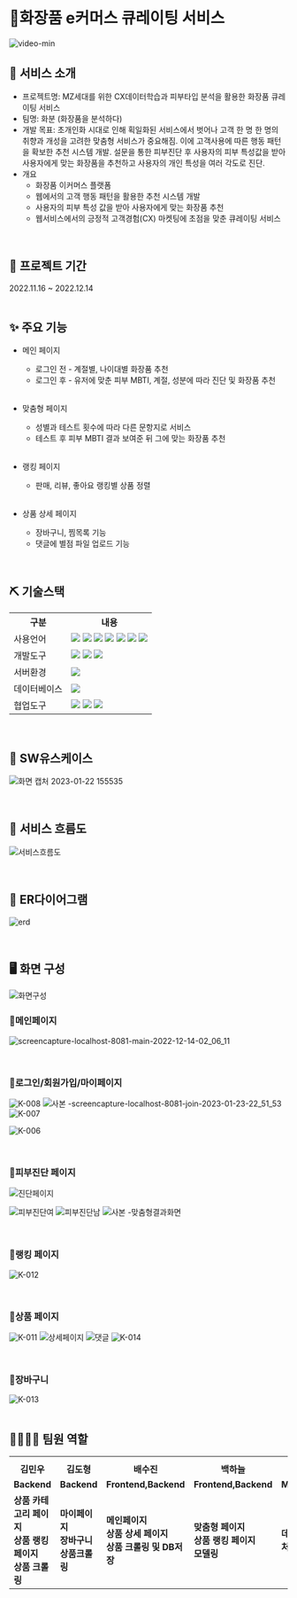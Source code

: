 #  💄화장품 e커머스 큐레이팅 서비스 
![video-min](https://user-images.githubusercontent.com/108103279/214071508-9f9759e2-f069-435d-8481-a5c04e9a1473.gif)

## 👀 서비스 소개
* 프로젝트명:  MZ세대를 위한  CX데이터학습과 피부타입 분석을 활용한 화장품 큐레이팅 서비스
* 팀명: 화분 (화장품을 분석하다)
* 개발 목표: 초개인화 시대로 인해 획일화된 서비스에서 벗어나 고객 한 명 한 명의 취향과 개성을 고려한 맞춤형 서비스가 중요해짐. 이에 고객사용에 따른 행동 패턴을 확보한 추천 시스템 개발. 설문을 통한 피부진단 후 사용자의 피부 특성값을 받아 사용자에게 맞는 화장품을 추천하고 사용자의 개인 특성을 여러 각도로 진단.
* 개요
    * 화장품 이커머스 플랫폼
    * 웹에서의 고객  행동 패턴을 활용한 추천 시스템 개발
    * 사용자의 피부 특성 값을 받아 사용자에게 맞는 화장품 추천
    * 웹서비스에서의 긍정적 고객경험(CX) 마켓팅에 초점을 맞춘 큐레이팅 서비스

<br>

## 📅 프로젝트 기간
2022.11.16 ~ 2022.12.14
<br>
<br>

## ✨ 주요 기능

* 메인 페이지
    * 로그인 전 - 계절별, 나이대별 화장품 추천
     * 로그인 후 - 유저에 맞춘 피부 MBTI, 계절, 성분에 따라 진단 및 화장품 추천

     <br>

* 맞춤형 페이지
    * 성별과 테스트 횟수에 따라 다른 문항지로 서비스
    * 테스트 후 피부 MBTI 결과 보여준 뒤 그에 맞는 화장품 추천
     
     <br>

* 랭킹 페이지
    * 판매, 리뷰, 좋아요 랭킹별 상품 정렬
     
     <br>

* 상품 상세 페이지
    * 장바구니, 찜목록 기능
    * 댓글에 별점 파일 업로드 기능


<br>

## ⛏️ 기술스택
<table>
    <tr>
        <th>구분</th>
        <th>내용</th>
    </tr>
    <tr>
        <td>사용언어</td>
        <td>
            <img src="https://img.shields.io/badge/Java-007396?style=for-the-badge&logo=java&logoColor=white"/>
            <img src="https://img.shields.io/badge/HTML5-E34F26?style=for-the-badge&logo=HTML5&logoColor=white"/>
            <img src="https://img.shields.io/badge/CSS3-1572B6?style=for-the-badge&logo=CSS3&logoColor=white"/>
            <img src="https://img.shields.io/badge/JavaScript-F7DF1E?style=for-the-badge&logo=JavaScript&logoColor=white"/>
            <img src="https://img.shields.io/badge/JSON-000000?style=for-the-badge&logo=JSON&logoColor=white"/>
            <img src="https://img.shields.io/badge/Python-3776AB?style=for-the-badge&logo=Python&logoColor=white"/>
            <img src="https://img.shields.io/badge/jQuery-0769AD?style=for-the-badge&logo=jQuery&logoColor=white"/>     
        </td>
    </tr>
    <tr>
        <td>개발도구</td>
        <td>
            <img src="https://img.shields.io/badge/springboot-6DB33F?style=for-the-badge&logo=springboot&logoColor=white">
            <img src="https://img.shields.io/badge/Anaconda-A22846?style=for-the-badge&logo=Anaconda&logoColor=white"/>
            <img src="https://img.shields.io/badge/VSCode-007ACC?style=for-the-badge&logo=VisualStudioCode&logoColor=white"/>
        </td>
    </tr>
    <tr>
        <td>서버환경</td>
        <td>
            <img src="https://img.shields.io/badge/Apache Tomcat-D22128?style=for-the-badge&logo=Apache Tomcat&logoColor=white"/>            
        </td>
    </tr>
    <tr>
        <td>데이터베이스</td>
        <td>
            <img src="https://img.shields.io/badge/mysql-4479A1?style=for-the-badge&logo=mysql&logoColor=white">
        </td>
    </tr>
    <tr>
        <td>협업도구</td>
        <td>
            <img src="https://img.shields.io/badge/Git-F05032?style=for-the-badge&logo=Git&logoColor=white"/>
            <img src="https://img.shields.io/badge/GitHub-181717?style=for-the-badge&logo=GitHub&logoColor=white"/>
            <img src="https://img.shields.io/badge/Notion-000000?style=for-the-badge&logo=Notion&logoColor=white"/>
        </td>
    </tr>
</table>


<br>


## 📌 SW유스케이스
![화면 캡처 2023-01-22 155535](https://user-images.githubusercontent.com/108103279/214073258-c9806ad9-111b-4c56-a31a-cc8e22748462.png)


<br>

## 📌 서비스 흐름도
![서비스흐름도](https://user-images.githubusercontent.com/108103279/214105052-da6975b3-e2d9-4809-9e9d-20345475cb9d.png)

<br>

## 📌 ER다이어그램
![erd](https://user-images.githubusercontent.com/108103279/213904510-cf2f318b-5451-4213-9911-f4f28a9dc1e3.png)

<br>

## 🖥️ 화면 구성
![화면구성](https://user-images.githubusercontent.com/108103279/213904536-e2345348-96e7-4de1-8b53-d3fd035f6abf.png)
###  🌱메인페이지
![screencapture-localhost-8081-main-2022-12-14-02_06_11](https://user-images.githubusercontent.com/108103279/214110546-50e39d6d-893c-4f27-9228-5bbc13930179.png)

<br>

### 🌱로그인/회원가입/마이페이지
![K-008](https://user-images.githubusercontent.com/108103279/214056787-940e9969-4dce-491b-9acf-3e70f02b085e.jpg)
![사본 -screencapture-localhost-8081-join-2023-01-23-22_51_53](https://user-images.githubusercontent.com/108103279/214056797-7f192feb-6589-47d1-aa23-9d75b59518c9.png)
![K-007](https://user-images.githubusercontent.com/108103279/214055603-8b477fc7-64ec-401a-b3ae-2db474d80cac.jpg)

![K-006](https://user-images.githubusercontent.com/108103279/214056038-48b2cae6-adc0-4fe9-8676-06b92225f89e.jpg)

<br>

### 🌱피부진단 페이지
![진단페이지](https://user-images.githubusercontent.com/108103279/213904576-5bfba420-17b6-4a79-9b3c-3ec7231495ec.png)

![피부진단여](https://user-images.githubusercontent.com/108103279/213904568-7d89fff8-f81a-4f55-b5d8-bfc39f63c842.png)
![피부진단남](https://user-images.githubusercontent.com/108103279/213904607-230ebe1c-29b8-48ef-bb4c-f1d86b593841.png)
![사본 -맞춤형결과화면](https://user-images.githubusercontent.com/108103279/214110962-ed79d6e2-ed8b-4d26-b6f2-4bb6442f8b82.png)

<br>

### 🌱랭킹 페이지
![K-012](https://user-images.githubusercontent.com/108103279/214058267-bc2df014-099a-4a6c-ad1b-e0c370282cc3.jpg)


<br>

### 🌱상품 페이지
![K-011](https://user-images.githubusercontent.com/108103279/214057941-c93c1171-760c-47e9-93db-1ad85cc1bcb4.jpg)
![상세페이지](https://user-images.githubusercontent.com/108103279/214057553-79187ec3-5fde-42a1-946a-021af83f5c96.png)
![댓글](https://user-images.githubusercontent.com/108103279/214057565-e7f91783-550a-4db9-a107-2b9510585deb.png)
![K-014](https://user-images.githubusercontent.com/108103279/214105202-1434d1e5-24f6-4562-b7e7-e79d7136e7fb.jpg)

<br>

### 🌱장바구니
![K-013](https://user-images.githubusercontent.com/108103279/214059398-1d1ee00c-712b-4803-900c-c3b6a9d121b1.jpg)
<br>
<br>

## 👨‍👩‍👧‍👦 팀원 역할
<table>
  <tr>
    <th width="16.6%"align="center"></th>
    <th width="16.6%" align="center"></th>
    <th width="16.6%"align="center"></th>
    <th width="16.6%"align="center"></th>
    <th width="16.6%" align="center"></th>
   
  </tr>
  <tr>
    <td width="16.6%" align="center"><strong>김민우</strong></td>
    <td width="16.6%" align="center"><strong>김도형</strong></td>
    <td width="16.6%" align="center"><strong>배수진</strong></td>
    <td width="16.6%" align="center"><strong>백하늘</strong></td>
    <td width="16.6%" align="center"><strong>한대운</strong></td>
    
  </tr>
  <tr>
    <td align="center"><b>Backend</b></td>
    <td align="center"><b>Backend</b></td>
    <td align="center"><b>Frontend,Backend</b></td>
    <td align="center"><b>Frontend,Backend</b></td>
    <td align="center"><b>Modeling</b></td>
  </tr>
 <tr>
    <td align="left"><b>상품 카테고리 페이지<br>상품 랭킹 페이지<br>상품 크롤링</b></td>
    <td align="left"><b>마이페이지<br>장바구니<br>상품크롤링</b></td>
    <td align="left"><b>메인페이지<br>상품 상세 페이지<br>상품 크롤링 및 DB저장</b></td>
    <td align="left"><b>맞춤형 페이지<br>상품 랭킹 페이지<br>모델링 </b></td>
    <td align="left"><b>데이터 전처리<br></b></td>
    
  </tr>
  
</table>
<br>

